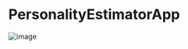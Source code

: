 # PersonalityEstimatorApp


![image](https://user-images.githubusercontent.com/47634104/85415608-788f1e80-b5a8-11ea-8570-dd27a62c82a9.png)
